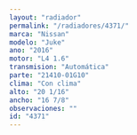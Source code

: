 ```yaml
---
layout: "radiador"
permalink: "/radiadores/4371/"
marca: "Nissan"
modelo: "Juke"
ano: "2016"
motor: "L4 1.6"
transmision: "Automática"
parte: "21410-01G10"
clima: "Con clima"
alto: "20 1/16"
ancho: "16 7/8"
observaciones: ""
id: "4371"
---
```


